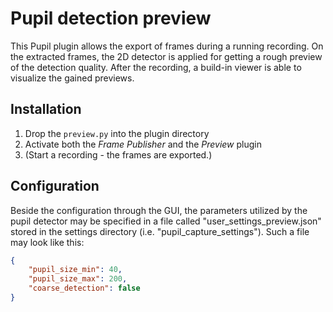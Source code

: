 # Pupil detection preview
This Pupil plugin allows the export of frames during a running recording. On the extracted frames, the 2D detector is applied for getting a rough preview of the detection quality. After the recording, a build-in viewer is able to visualize the gained previews.

## Installation
1. Drop the `preview.py` into the plugin directory
2. Activate both the *Frame Publisher* and the *Preview* plugin
3. (Start a recording - the frames are exported.)

## Configuration
Beside the configuration through the GUI, the parameters utilized by the pupil detector may be specified in a file called "user_settings_preview.json" stored in the settings directory (i.e. "pupil_capture_settings"). Such a file may look like this:
```json
{
	"pupil_size_min": 40,
	"pupil_size_max": 200,
	"coarse_detection": false
}
```